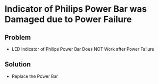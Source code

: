# Indicator of Philips Power Bar was Damaged due to Power Failure

## Problem
* LED Indicator of Philips Power Bar Does NOT Work after Power Failure

## Solution
* Replace the Power Bar
